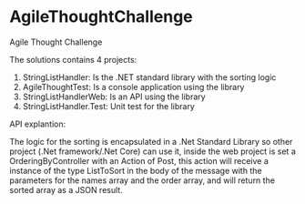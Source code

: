 # AgileThoughtChallenge
Agile Thought Challenge

The solutions contains 4 projects:

1. StringListHandler: Is the .NET standard library with the sorting logic
2. AgileThoughtTest: Is a console application using the library
3. StringListHandlerWeb: Is an API using the library
4. StringListHandler.Test: Unit test for the library

API explantion:

The logic for the sorting is encapsulated in a .Net Standard Library so other project (.Net framework/.Net Core) can use it, inside the web project is set a OrderingByController with an Action of Post, this action will receive a instance of the type ListToSort in the body of the message with the parameters for the names array and the order array, and will return the sorted array as a JSON result. 
